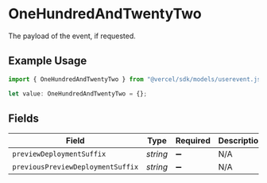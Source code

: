 # OneHundredAndTwentyTwo

The payload of the event, if requested.

## Example Usage

```typescript
import { OneHundredAndTwentyTwo } from "@vercel/sdk/models/userevent.js";

let value: OneHundredAndTwentyTwo = {};
```

## Fields

| Field                             | Type                              | Required                          | Description                       |
| --------------------------------- | --------------------------------- | --------------------------------- | --------------------------------- |
| `previewDeploymentSuffix`         | *string*                          | :heavy_minus_sign:                | N/A                               |
| `previousPreviewDeploymentSuffix` | *string*                          | :heavy_minus_sign:                | N/A                               |